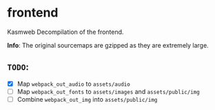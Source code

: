 # frontend
Kasmweb Decompilation of the frontend.

**Info**: The original sourcemaps are gzipped as they are extremely large.

## `TODO`:
- [x] Map `webpack_out_audio` to `assets/audio`
- [ ] Map `webpack_out_fonts` to `assets/images` and `assets/public/img`
- [ ] Combine `webpack_out_img` into `assets/public/img`